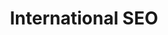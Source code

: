 ---
title: International SEO
description: DigitalDigital International SEO
listing:
  title: International SEO
  description: Leverage our international SEO team to establish your brand through nationalized organic search.
---